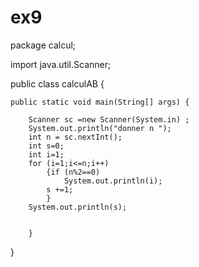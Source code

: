 # ex9 
package calcul;

import java.util.Scanner;

public class calculAB {

	public static void main(String[] args) {

		Scanner sc =new Scanner(System.in) ;
		System.out.println("donner n ");
		int n = sc.nextInt();
		int s=0; 
		int i=1;
		for (i=1;i<=n;i++)
			{if (n%2==0)
				System.out.println(i);
			s +=1;
			}
		System.out.println(s);
	
				
		}
}
